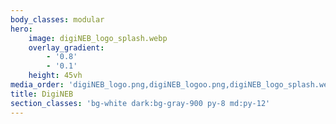 ```yaml
---
body_classes: modular
hero:
    image: digiNEB_logo_splash.webp
    overlay_gradient:
        - '0.8'
        - '0.1'
    height: 45vh
media_order: 'digiNEB_logo.png,digiNEB_logoo.png,digiNEB_logo_splash.webp'
title: DigiNEB
section_classes: 'bg-white dark:bg-gray-900 py-8 md:py-12'
---
```


